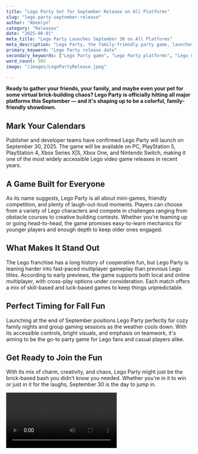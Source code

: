 ```yaml
---
title: "Lego Party Set for September Release on All Platforms"
slug: "lego-party-september-release"
author: "Abeelyn"
category: "Releases"
date: "2025-08-01"
meta_title: "Lego Party Launches September 30 on All Platforms"
meta_description: "Lego Party, the family-friendly party game, launches September 30 on PC, PlayStation, Xbox, and Nintendo Switch with multiplayer fun for all ages."
primary_keyword: "Lego Party release date"
secondary_keywords: ["Lego Party game", "Lego Party platforms", "Lego multiplayer games", "Lego Party September 2025"]
word_count: 505
image: "/images/LegoPartyRelease.jpeg"

---
```


**Ready to gather your friends, your family, and maybe even your pet for some virtual brick-building chaos? Lego Party is officially hitting all major platforms this September — and it's shaping up to be a colorful, family-friendly showdown.**

## Mark Your Calendars

Publisher and developer teams have confirmed Lego Party will launch on September 30, 2025. The game will be available on PC, PlayStation 5, PlayStation 4, Xbox Series X|S, Xbox One, and Nintendo Switch, making it one of the most widely accessible Lego video game releases in recent years.

## A Game Built for Everyone

As its name suggests, Lego Party is all about mini-games, friendly competition, and plenty of laugh-out-loud moments. Players can choose from a variety of Lego characters and compete in challenges ranging from obstacle courses to creative building contests. Whether you're teaming up or going head-to-head, the game promises easy-to-learn mechanics for younger players and enough depth to keep older ones engaged.

## What Makes It Stand Out

The Lego franchise has a long history of cooperative fun, but Lego Party is leaning harder into fast-paced multiplayer gameplay than previous Lego titles. According to early previews, the game supports both local and online multiplayer, with cross-play options under consideration. Each match offers a mix of skill-based and luck-based games to keep things unpredictable.

## Perfect Timing for Fall Fun

Launching at the end of September positions Lego Party perfectly for cozy family nights and group gaming sessions as the weather cools down. With its accessible controls, bright visuals, and emphasis on teamwork, it's aiming to be the go-to party game for Lego fans and casual players alike.

## Get Ready to Join the Fun

With its mix of charm, creativity, and chaos, Lego Party might just be the brick-based bash you didn't know you needed. Whether you're in it to win or just in it for the laughs, September 30 is the day to jump in.

<video>https://www.youtube.com/embed/HjaQ-HRumuk?si=t_B81YMjjRq15H5L</video>